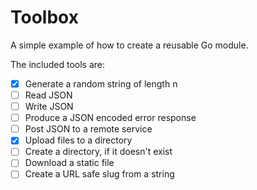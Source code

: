 # Toolbox

A simple example of how to create a reusable Go module.

The included tools are:

- [X] Generate a random string of length n
- [ ] Read JSON
- [ ] Write JSON
- [ ] Produce a JSON encoded error response
- [ ] Post JSON to a remote service
- [X] Upload files to a directory
- [ ] Create a directory, if it doesn't exist
- [ ] Download a static file
- [ ] Create a URL safe slug from a string